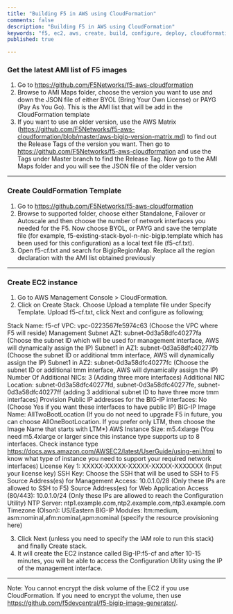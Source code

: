 ```yaml
---
title: "Building F5 in AWS using CloudFormation"
comments: false
description: "Building F5 in AWS using CloudFormation"
keywords: "f5, ec2, aws, create, build, configure, deploy, cloudformation, stack"
published: true

---
```



### Get the latest AMI list of F5 images
1. Go to https://github.com/F5Networks/f5-aws-cloudformation
2. Browse to AMI Maps folder, choose the version you want to use and down the JSON file of either BYOL (Bring Your Own License) or PAYG (Pay As You Go). This is the AMI list that will be add in the CloudFormation template
3. If you want to use an older version, use the AWS Matrix (https://github.com/F5Networks/f5-aws-cloudformation/blob/master/aws-bigip-version-matrix.md) to find out the Release Tags of the version you want. Then go to https://github.com/F5Networks/f5-aws-cloudformation and use the Tags under Master branch to find the Release Tag. Now go to the AMI Maps folder and you will see the JSON file of the older version

---

### Create CouldFormation Template
1. Go to https://github.com/F5Networks/f5-aws-cloudformation
2. Browse to supported folder, choose either Standalone, Failover or Autoscale and then choose the number of network interfaces you needed for the F5. Now choose BYOL, or PAYG and save the template file (for example, f5-existing-stack-byol-n-nic-bigip.template which has been used for this configuration) as a local text file (f5-cf.txt).
3. Open f5-cf.txt and search for BigipRegionMap. Replace all the region declaration with the AMI list obtained previously

---

### Create EC2 instance
1. Go to AWS Management Console > CloudFormation. 
2. Click on Create Stack. Choose Upload a template file under Specify Template. Upload f5-cf.txt, click Next and configure as following;

Stack Name: f5-cf
VPC: vpc-0223567fe5974c63 (Choose the VPC where F5 will reside)
Management Subnet AZ1: subnet-0d3a58dfc40277fa (Choose the subnet ID which will be used for management interface, AWS will dynamically assign the IP)
Subnet1 in AZ1: subnet-0d3a58dfc40277fb (Choose the subnet ID or additional tmm interface, AWS will dynamically assign the IP)
Subnet1 in AZ2: subnet-0d3a58dfc40277fc (Choose the subnet ID or additional tmm interface, AWS will dynamically assign the IP)
Number Of Additional NICs: 3 (Adding three more interfaces)
Additional NIC Location: subnet-0d3a58dfc40277fd, subnet-0d3a58dfc40277fe, subnet-0d3a58dfc40277ff (adding 3 additional subnet ID to have three more tmm interfaces)
Provision Public IP addresses for the BIG-IP interfaces: No (Choose Yes if you want these interfaces to have public IP)
BIG-IP Image Name: AllTwoBootLocation (If you do not need to upgrade F5 in future, you can choose AllOneBootLocation. If you prefer only LTM, then choose the Image Name that starts with LTM*)
AWS Instance Size: m5.4xlarge (You need m5.4xlarge or larger since this instance type supports up to 8 interfaces. Check instance type https://docs.aws.amazon.com/AWSEC2/latest/UserGuide/using-eni.html to know what type of instance you need to support your required network interfaces)
License Key 1: XXXXX-XXXXX-XXXXX-XXXXX-XXXXXXX (Input your license key)
SSH Key: Choose the SSH that will be used to SSH to F5
Source Address(es) for Management Access: 10.0.1.0/28 (Only these IPs are allowed to SSH to F5)
Source Address(es) for Web Application Access (80/443): 10.0.1.0/24 (Only these IPs are allowed to reach the Configuration Utility)
NTP Server: ntp1.example.com,ntp2.example.com,ntp3.example.com
Timezone (Olson): US/Eastern
BIG-IP Modules: ltm:medium, asm:nominal,afm:nominal,apm:nominal (specify the resource provisioning here)

3. Click Next (unless you need to specify the IAM role to run this stack) and finally Create stack.
4. It will create the EC2 instance called Big-IP:f5-cf and after 10-15 minutes, you will be able to access the Configuration Utility using the IP of the management interface.

---

Note: You cannot encrypt the disk volume of the EC2 if you use CloudFormation. If you need to encrypt the volume, then use https://github.com/f5devcentral/f5-bigip-image-generator/. 
